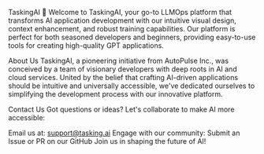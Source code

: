 TaskingAI 🚀
Welcome to TaskingAI, your go-to LLMOps platform that transforms AI application development with our intuitive visual design, context enhancement, and robust training capabilities. Our platform is perfect for both seasoned developers and beginners, providing easy-to-use tools for creating high-quality GPT applications.

About Us
TaskingAI, a pioneering initiative from AutoPulse Inc., was conceived by a team of visionary developers with deep roots in AI and cloud services. United by the belief that crafting AI-driven applications should be intuitive and universally accessible, we've dedicated ourselves to simplifying the development process with our innovative platform.

Contact Us
Got questions or ideas? Let's collaborate to make AI more accessible:

Email us at: support@tasking.ai
Engage with our community: Submit an Issue or PR on our GitHub
Join us in shaping the future of AI!
